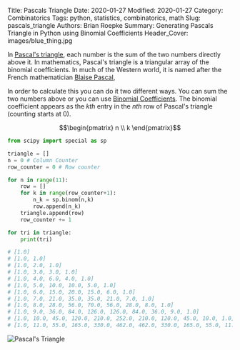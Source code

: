 Title: Pascals Triangle
Date: 2020-01-27
Modified: 2020-01-27
Category: Combinatorics
Tags: python, statistics, combinatorics, math
Slug: pascals_triangle
Authors: Brian Roepke
Summary: Generating Pascals Triangle in Python using Binomial Coefficients
Header_Cover: images/blue_thing.jpg


In [Pascal's triangle](https://en.wikipedia.org/wiki/Pascal%27s_triangle), each number is the sum of the two numbers directly above it. In mathematics, Pascal's triangle is a triangular array of the binomial coefficients. In much of the Western world, it is named after the French mathematician [Blaise Pascal](https://en.wikipedia.org/wiki/Blaise_Pascal),

In order to calculate this you can do it two different ways.  You can sum the two numbers above or you can use [Binomial Coefficients](https://en.wikipedia.org/wiki/Binomial_coefficient). The binomial coefficient appears as the _kth_ entry in the _nth_ row of Pascal's triangle (counting starts at 0).

$$\begin{pmatrix} n \\ k \end{pmatrix}$$

```python
from scipy import special as sp

triangle = []
n = 0 # Column Counter
row_counter = 0 # Row counter

for n in range(11):
    row = []
    for k in range(row_counter+1):
        n_k = sp.binom(n,k)
        row.append(n_k)
    triangle.append(row)
    row_counter += 1

for tri in triangle:
    print(tri)

# [1.0]
# [1.0, 1.0]
# [1.0, 2.0, 1.0]
# [1.0, 3.0, 3.0, 1.0]
# [1.0, 4.0, 6.0, 4.0, 1.0]
# [1.0, 5.0, 10.0, 10.0, 5.0, 1.0]
# [1.0, 6.0, 15.0, 20.0, 15.0, 6.0, 1.0]
# [1.0, 7.0, 21.0, 35.0, 35.0, 21.0, 7.0, 1.0]
# [1.0, 8.0, 28.0, 56.0, 70.0, 56.0, 28.0, 8.0, 1.0]
# [1.0, 9.0, 36.0, 84.0, 126.0, 126.0, 84.0, 36.0, 9.0, 1.0]
# [1.0, 10.0, 45.0, 120.0, 210.0, 252.0, 210.0, 120.0, 45.0, 10.0, 1.0]
# [1.0, 11.0, 55.0, 165.0, 330.0, 462.0, 462.0, 330.0, 165.0, 55.0, 11.0, 1.0]
```

![Pascal's Triangle](images/pascals.gif)

